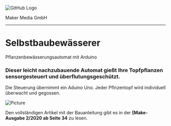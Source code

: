 ![GitHub Logo](http://www.heise.de/make/icons/make_logo.png)

Maker Media GmbH
*** 

# Selbstbaubewässerer
Pflanzenbewässerungsautomat mit Arduino

### Dieser leicht nachzubauende Automat gießt Ihre Topfpflanzen sensorgesteuert und überflutungsgeschützt.

Die Steuerung übernimmt ein Aduino Uno. Jeder Pflnzentopf wird individuell überwacht und gegossen.

![Picture](https://github.com/MakeMagazinDE/Selbstbaugiessautomat/blob/master/IMG_0160_klein.JPG) 

Den vollständigen Artikel mit der Bauanleitung gibt es in der **[Make-Ausgabe 2/2020 ab Seite 34** zu lesen. 
